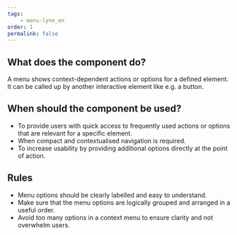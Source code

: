 ```yaml
---
tags: 
    - menu-lyne_en
order: 1
permalink: false
---
```


## What does the component do?
A menu shows context-dependent actions or options for a defined element. It can be called up by another interactive element like e.g. a button. 

## When should the component be used?
* To provide users with quick access to frequently used actions or options that are relevant for a specific element.
* When compact and contextualised navigation is required.
* To increase usability by providing additional options directly at the point of action.

## Rules
* Menu options should be clearly labelled and easy to understand.
* Make sure that the menu options are logically grouped and arranged in a useful order.
* Avoid too many options in a context menu to ensure clarity and not overwhelm users.